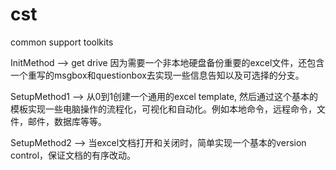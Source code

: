# cst
common support toolkits

InitMethod --> get drive 因为需要一个非本地硬盘备份重要的excel文件，还包含一个重写的msgbox和questionbox去实现一些信息告知以及可选择的分支。

SetupMethod1 --> 从0到1创建一个通用的excel template, 然后通过这个基本的模板实现一些电脑操作的流程化，可视化和自动化。例如本地命令，远程命令，文件，邮件，数据库等等。

SetupMethod2 --> 当excel文档打开和关闭时，简单实现一个基本的version control，保证文档的有序改动。
